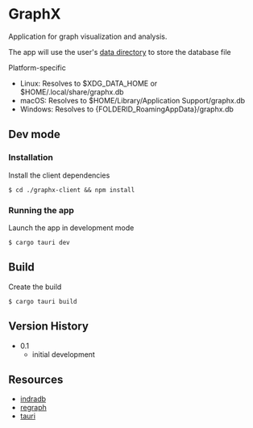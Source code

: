 # GraphX

Application for graph visualization and analysis.

The app will use the user's [data directory](https://tauri.app/v1/api/js/path/#datadir) to store the database file

Platform-specific
* Linux: Resolves to $XDG_DATA_HOME or $HOME/.local/share/graphx.db
* macOS: Resolves to $HOME/Library/Application Support/graphx.db
* Windows: Resolves to {FOLDERID_RoamingAppData}/graphx.db

## Dev mode

### Installation

Install the client dependencies
```
$ cd ./graphx-client && npm install
```

### Running the app

Launch the app in development mode
```
$ cargo tauri dev
```

## Build
Create the build
```
$ cargo tauri build
```

## Version History

* 0.1
    * initial development

## Resources

* [indradb](https://github.com/indradb/indradb)
* [regraph](https://github.com/Izhaki/regraph)
* [tauri](https://github.com/tauri-apps/tauri)